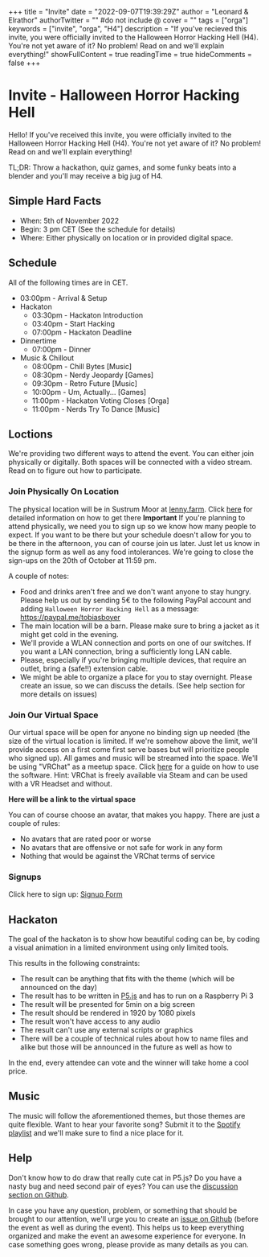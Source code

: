 +++
title = "Invite"
date = "2022-09-07T19:39:29Z"
author = "Leonard & Elrathor"
authorTwitter = "" #do not include @
cover = ""
tags = ["orga"]
keywords = ["invite", "orga", "H4"]
description = "If you've recieved this invite, you were officially invited to the Halloween Horror Hacking Hell (H4). You're not yet aware of it? No problem! Read on and we'll explain everything!"
showFullContent = true
readingTime = true
hideComments = false
+++

# Invite - Halloween Horror Hacking Hell
Hello! If you've received this invite, you were officially invited to the Halloween Horror Hacking Hell (H4). You're not yet aware of it? No problem! Read on and we'll explain everything!

TL;DR: Throw a hackathon, quiz games, and some funky beats into a blender and you'll may receive a big jug of H4.

## Simple Hard Facts
- When: 5th of November 2022
- Begin: 3 pm CET (See the schedule for details)
- Where: Either physically on location or in provided digital space.

## Schedule
All of the following times are in CET.
- 03:00pm - Arrival & Setup
- Hackaton
  - 03:30pm - Hackaton Introduction
  - 03:40pm - Start Hacking
  - 07:00pm - Hackaton Deadline
- Dinnertime
  - 07:00pm - Dinner
- Music & Chillout
  - 08:00pm - Chill Bytes [Music]
  - 08:30pm - Nerdy Jeopardy [Games]
  - 09:30pm - Retro Future [Music]
  - 10:00pm - Um, Actually... [Games]
  - 11:00pm - Hackaton Voting Closes [Orga]
  - 11:00pm - Nerds Try To Dance [Music]

## Loctions
We're providing two different ways to attend the event. You can either join physically or digitally. Both spaces will be connected with a video stream. Read on to figure out how to participate.

### Join Physically On Location
The physical location will be in Sustrum Moor at [lenny.farm](lenny.farm). Click [here](https://goo.gl/maps/5VRgaEzkyajWLxW56) for detailed information on how to get there **Important** If you're planning to attend physically, we need you to sign up so we know how many people to expect. If you want to be there but your schedule doesn't allow for you to be there in the afternoon, you can of course join us later. Just let us know in the signup form as well as any food intolerances. We're going to close the sign-ups on the 20th of October at 11:59 pm.

A couple of notes:
- Food and drinks aren't free and we don't want anyone to stay hungry. Please help us out by sending 5€ to the following PayPal account and adding `Halloween Horror Hacking Hell` as a message: https://paypal.me/tobiasboyer
- The main location will be a barn. Please make sure to bring a jacket as it might get cold in the evening.
- We'll provide a WLAN connection and ports on one of our switches. If you want a LAN connection, bring a sufficiently long LAN cable.
- Please, especially if you're bringing multiple devices, that require an outlet, bring a (safe!!) extension cable.
- We might be able to organize a place for you to stay overnight. Please create an issue, so we can discuss the details. (See help section for more details on issues)

### Join Our Virtual Space
Our virtual space will be open for anyone no binding sign up needed (the size of the virtual location is limited. If we're somehow above the limit, we'll provide access on a first come first serve bases but will prioritize people who signed up). All games and music will be streamed into the space. We'll be using "VRChat" as a meetup space. Click [here](https://youtu.be/WtENuEbqUXk) for a guide on how to use the software. Hint: VRChat is freely available via Steam and can be used with a VR Headset and without. 

**Here will be a link to the virtual space**

You can of course choose an avatar, that makes you happy. There are just a couple of rules:
- No avatars that are rated poor or worse
- No avatars that are offensive or not safe for work in any form
- Nothing that would be against the VRChat terms of service

### Signups
Click here to sign up: [Signup Form](https://forms.gle/SjC5aMMaB4BdKDd97)

## Hackaton
The goal of the hackaton is to show how beautiful coding can be, by coding a visual animation in a limited environment using only limited tools.

This results in the following constraints:
- The result can be anything that fits with the theme (which will be announced on the day)
- The result has to be written in [P5.js](https://p5js.org/) and has to run on a Raspberry Pi 3
- The result will be presented for 5min on a big screen
- The result should be rendered in 1920 by 1080 pixels
- The result won't have access to any audio
- The result can't use any external scripts or graphics
- There will be a couple of technical rules about how to name files and alike but those will be announced in the future as well as how to 

In the end, every attendee can vote and the winner will take home a cool price.

## Music
The music will follow the aforementioned themes, but those themes are quite flexible. Want to hear your favorite song? Submit it to the [Spotify playlist](https://open.spotify.com/playlist/4CohnYSDKokoqwem9O3Ylm?si=037212fba16649fd&pt=f18844e47c384f0a19353a0068ee58fe) and we'll make sure to find a nice place for it.

## Help
Don't know how to do draw that really cute cat in P5.js? Do you have a nasty bug and need second pair of eyes? You can use the [discussion section on Github](https://github.com/Halloween-Horror-Hacking-Hell/Hellish-Contributions/discussions).

In case you have any question, problem, or something that should be brought to our attention, we'll urge you to create an [issue on Github](https://github.com/Halloween-Horror-Hacking-Hell/Hellish-Contributions/issues) (before the event as well as during the event). This helps us to keep everything organized and make the event an awesome experience for everyone. In case something goes wrong, please provide as many details as you can.